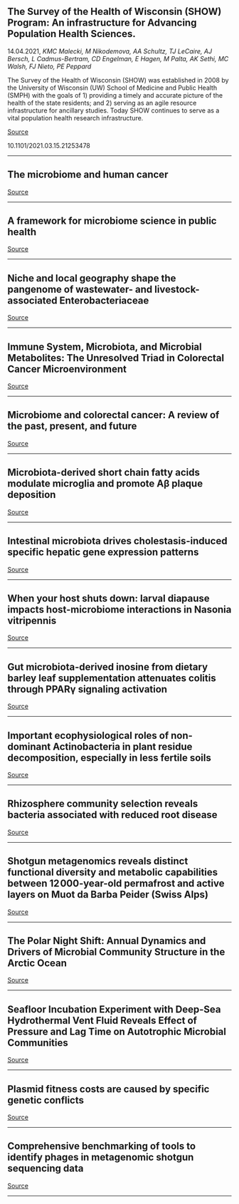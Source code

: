 ## The Survey of the Health of Wisconsin (SHOW) Program: An infrastructure for Advancing Population Health Sciences.
 14.04.2021, _KMC Malecki, M Nikodemova, AA Schultz, TJ LeCaire, AJ Bersch, L Cadmus-Bertram, CD Engelman, E Hagen, M Palta, AK Sethi, MC Walsh, FJ Nieto, PE Peppard_


The Survey of the Health of Wisconsin (SHOW) was established in 2008 by the University of Wisconsin (UW) School of Medicine and Public Health (SMPH) with the goals of 1) providing a timely and accurate picture of the health of the state residents; and 2) serving as an agile resource infrastructure for ancillary studies. Today SHOW continues to serve as a vital population health research infrastructure.

[Source](https://science.sciencemag.org/content/371/6536/eabc4552)

10.1101/2021.03.15.21253478

---

## The microbiome and human cancer

[Source](https://science.sciencemag.org/content/371/6536/eabc4552)

---

## A framework for microbiome science in public health

[Source](https://www.nature.com/articles/s41591-021-01258-0)

---

## Niche and local geography shape the pangenome of wastewater- and livestock-associated Enterobacteriaceae

[Source](https://advances.sciencemag.org/content/7/15/eabe3868)

---

## Immune System, Microbiota, and Microbial Metabolites: The Unresolved Triad in Colorectal Cancer Microenvironment

[Source](https://www.frontiersin.org/articles/10.3389/fimmu.2021.612826/full)

---

## Microbiome and colorectal cancer: A review of the past, present, and future

[Source](https://www.sciencedirect.com/science/article/abs/pii/S0960740421000499)

---

## Microbiota-derived short chain fatty acids modulate microglia and promote Aβ plaque deposition

[Source](https://elifesciences.org/articles/59826)

---

## Intestinal microbiota drives cholestasis-induced specific hepatic gene expression patterns

[Source](https://www.tandfonline.com/doi/full/10.1080/19490976.2021.1911534)

---

## When your host shuts down: larval diapause impacts host-microbiome interactions in Nasonia vitripennis

[Source](https://microbiomejournal.biomedcentral.com/articles/10.1186/s40168-021-01037-6)

---

## Gut microbiota-derived inosine from dietary barley leaf supplementation attenuates colitis through PPARγ signaling activation

[Source](https://microbiomejournal.biomedcentral.com/articles/10.1186/s40168-021-01028-7)

---

## Important ecophysiological roles of non-dominant Actinobacteria in plant residue decomposition, especially in less fertile soils

[Source](https://microbiomejournal.biomedcentral.com/articles/10.1186/s40168-021-01032-x)

---

## Rhizosphere community selection reveals bacteria associated with reduced root disease

[Source](https://microbiomejournal.biomedcentral.com/articles/10.1186/s40168-020-00997-5)

---

## Shotgun metagenomics reveals distinct functional diversity and metabolic capabilities between 12 000-year-old permafrost and active layers on Muot da Barba Peider (Swiss Alps)

[Source](https://www.microbiologyresearch.org/content/journal/mgen/10.1099/mgen.0.000558)

---

## The Polar Night Shift: Annual Dynamics and Drivers of Microbial Community Structure in the Arctic Ocean

[Source](https://www.biorxiv.org/content/10.1101/2021.04.08.436999v2.abstract)

---

## Seafloor Incubation Experiment with Deep-Sea Hydrothermal Vent Fluid Reveals Effect of Pressure and Lag Time on Autotrophic Microbial Communities

[Source](https://aem.asm.org/content/87/9/e00078-21)

---

## Plasmid fitness costs are caused by specific genetic conflicts

[Source](https://www.biorxiv.org/content/10.1101/2021.04.10.439128v2.abstract)

---

## Comprehensive benchmarking of tools to identify phages in metagenomic shotgun sequencing data

[Source](https://www.biorxiv.org/content/10.1101/2021.04.12.438782v1.abstract)

---

